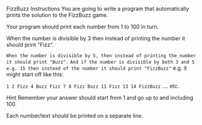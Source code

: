 FizzBuzz
Instructions
You are going to write a program that automatically prints the solution to the FizzBuzz game.

Your program should print each number from 1 to 100 in turn.

When the number is divisible by 3 then instead of printing the number it should print "Fizz".

`When the number is divisible by 5, then instead of printing the number it should print "Buzz".` 
  `And if the number is divisible by both 3 and 5 e.g. 15 then instead of the number it should print "FizzBuzz"`
e.g. it might start off like this:

`1
2
Fizz
4
Buzz
Fizz
7
8
Fizz
Buzz
11
Fizz
13
14
FizzBuzz`
.... etc.

Hint
Remember your answer should start from 1 and go up to and including 100.

Each number/text should be printed on a separate line.